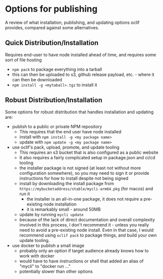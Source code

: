 # Options for publishing

A review of what installation, publishing, and updating options oclif provides, compared against some alternatives.

## Quick Distribution/Installation

Requires end-user to have node installed ahead of time, and requires some sort of file hosting

- `npm pack` to package everything into a tarball
- this can then be uploaded to s3, github release payload, etc. - where it can then be downloaded
- `npm install -g <mytaball>.tgz` to install it

## Robust Distribution/Installation

Some options for robust distribution that handles installation and updating are:

- publish to a public or private NPM repository
  - This requires that the end user have node installed
  - install with `npm install -g <my package name>`
  - update with `npm update -g <my package name>`
- use oclif's pack, upload, promote, and update tooling
  - This requires an s3 bucket that is also configured as a public website
  - It also requires a fairly complicated setup in package.json and ci/cd tooling
  - the installer package is not signed (at least not without more configuration somewhere), so you may need to sign it or provide instructions for how to install despite not being signed
  - install by downloading the install package from `https://mybucketaddress/stable/mycli-arm64.pkg` (for macos) and run it
    - the installer is an all-in-one package, it does not require a pre-existing node installation
    - it is remarkably small - around 50MB
  - update by running `mycli update`
  - because of the lack of direct documentation and overall complexity involved in this process, I don't recommend it - unless you really need to avoid a pre-existing node install. Even in that case, I would recommend using `oclif pack` to package things, and build your own update tooling.
- use docker to publish a small image
  - probably only an option if target audience already knows how to work with docker
  - would have to have instructions or shell that added an alias of "mycli" to "docker run ..."
  - potentially slower than other options
